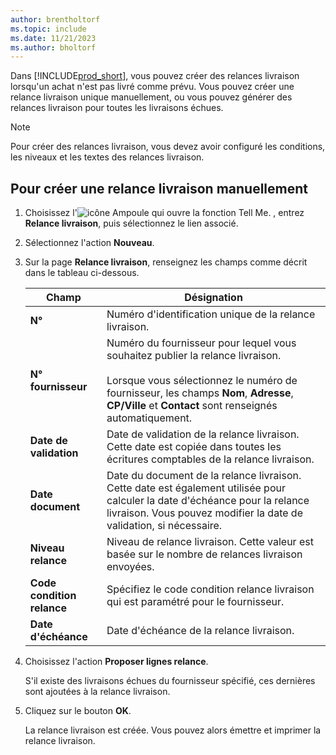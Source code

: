 ```yaml
---
author: brentholtorf
ms.topic: include
ms.date: 11/21/2023
ms.author: bholtorf
---
```


Dans [!INCLUDE[prod_short](../../../includes/prod_short.md)], vous pouvez créer des relances livraison lorsqu'un achat n'est pas livré comme prévu. Vous pouvez créer une relance livraison unique manuellement, ou vous pouvez générer des relances livraison pour toutes les livraisons échues.  

> [!NOTE]
> Pour créer des relances livraison, vous devez avoir configuré les conditions, les niveaux et les textes des relances livraison.

## <a name="to-create-a-delivery-reminder-manually"></a>Pour créer une relance livraison manuellement

1. Choisissez l'![icône Ampoule qui ouvre la fonction Tell Me.](../../../media/ui-search/search_small.png "Dites-moi ce que vous voulez faire") , entrez **Relance livraison**, puis sélectionnez le lien associé.  
2. Sélectionnez l'action **Nouveau**.  
3. Sur la page **Relance livraison**, renseignez les champs comme décrit dans le tableau ci-dessous.  

    |Champ|Désignation|  
    |---------------------------------|---------------------------------------|  
    |**N°**|Numéro d'identification unique de la relance livraison.|  
    |**N° fournisseur**|Numéro du fournisseur pour lequel vous souhaitez publier la relance livraison.<br /><br /> Lorsque vous sélectionnez le numéro de fournisseur, les champs **Nom**, **Adresse**, **CP/Ville** et **Contact** sont renseignés automatiquement.|  
    |**Date de validation**|Date de validation de la relance livraison. Cette date est copiée dans toutes les écritures comptables de la relance livraison.|  
    |**Date document**|Date du document de la relance livraison. Cette date est également utilisée pour calculer la date d'échéance pour la relance livraison. Vous pouvez modifier la date de validation, si nécessaire.|  
    |**Niveau relance**|Niveau de relance livraison. Cette valeur est basée sur le nombre de relances livraison envoyées.|  
    |**Code condition relance**|Spécifiez le code condition relance livraison qui est paramétré pour le fournisseur.|  
    |**Date d'échéance**|Date d'échéance de la relance livraison.|  

4. Choisissez l'action **Proposer lignes relance**.  

    S'il existe des livraisons échues du fournisseur spécifié, ces dernières sont ajoutées à la relance livraison.  

5. Cliquez sur le bouton **OK**.  

    La relance livraison est créée. Vous pouvez alors émettre et imprimer la relance livraison.  
